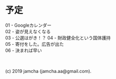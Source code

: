 

# 予定

01 - Googleカレンダー  
02 - 姿が見えなくなる  
03 - 公選はがき！？
04 - 財政健全化という国体護持  
05 - 寄付をした。広告が出た  
06 - 決まれば早い

<br>
<br>
(c) 2019 jamcha (jamcha.aa@gmail.com).

